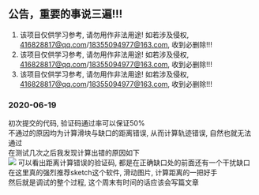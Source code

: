 ## 公告，重要的事说三遍!!!
1. 该项目仅供学习参考, 请勿用作非法用途! 如若涉及侵权, 416828817@qq.com/18355094977@163.com, 收到必删除!!!
2. 该项目仅供学习参考, 请勿用作非法用途! 如若涉及侵权, 416828817@qq.com/18355094977@163.com, 收到必删除!!!
3. 该项目仅供学习参考, 请勿用作非法用途! 如若涉及侵权, 416828817@qq.com/18355094977@163.com, 收到必删除!!!

### 2020-06-19
初次提交的代码, 验证码通过率可以保证50%\
不通过的原因均为计算滑块与缺口的距离错误, 从而计算轨迹错误, 自然也就无法通过\
在测试几次之后我发现计算出错的原因如下\
<img src="https://crawlercdn.goheadline.com/WechatIMG356.png">
可以看出距离计算错误的验证码, 都是在正确缺口处的前面还有一个干扰缺口\
在这里真的强烈推荐sketch这个软件, 滑动图片, 计算距离的一把好手\
然后就是调试的整个过程, 这个周末有时间的话应该会写篇文章
